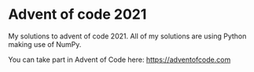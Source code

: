 # Advent of code 2021

My solutions to advent of code 2021. All of my solutions are using Python making use of NumPy.

You can take part in Advent of Code here: https://adventofcode.com 